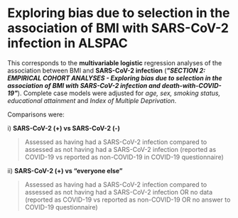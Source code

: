 # Exploring bias due to selection in the association of BMI with SARS-CoV-2 infection in ALSPAC



This corresponds to the **multivariable logistic** regression analyses of the association between BMI and **SARS-CoV-2 infection** (***"SECTION 2: EMPIRICAL COHORT ANALYSES - Exploring bias due to selection in the association of BMI with SARS-CoV-2 infection and death-with-COVID-19"***). Complete case models were adjusted for *age, sex, smoking status, educational attainment* and *Index of Multiple Deprivation*.

Comparisons were:

i) **SARS-CoV-2 (+) vs SARS-CoV-2 (-)**
>Assessed as having had a SARS-CoV-2 infection compared to assessed as not having had a SARS-CoV-2 infection (reported as COVID-19 vs reported as non-COVID-19 in COVID-19 questionnaire)

ii) **SARS-CoV-2 (+) vs “everyone else”**
>Assessed as having had a SARS-CoV-2 infection compared to assessed as not having had a SARS-CoV-2 infection OR no data (reported as COVID-19 vs reported as non-COVID-19 OR no answer to COVID-19 questionnaire)
